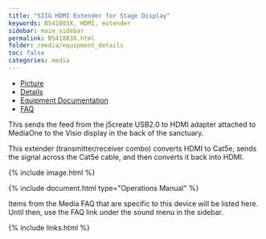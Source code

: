 ```yaml
---
title: "SIIG HDMI Extender for Stage Display"
keywords: BS41803X, HDMI, extender
sidebar: main_sidebar
permalink: BS41803X.html
folder: /media/equipment_details
toc: false
categories: media
---
```

<div class="row">
        <div class="col-lg-12">
            <ul id="myTab" class="nav nav-tabs nav-justified">
                <li class="active"><a href="#service-one" data-toggle="tab"><i class="fa fa-camera"></i> Picture</a>
                </li>
                <li class=""><a href="#service-two" data-toggle="tab"><i class="fa fa-pencil"></i> Details</a>
                </li>
                <li class=""><a href="#service-three" data-toggle="tab"><i class="fa fa-book"></i> Equipment Documentation</a>
                </li>
                <li class=""><a href="#service-four" data-toggle="tab"><i class="fa fa-question"></i> FAQ</a>
                </li>
            </ul>
            <div id="myTabContent" class="tab-content">
                <div class="tab-pane fade active in" id="service-one">
                    <p>This sends the feed from the j5create USB2.0 to HDMI adapter attached to MediaOne to the Visio display in the back of the sanctuary.</p>
                    <p>This extender (transmitter/receiver combo) converts HDMI to Cat5e, sends the signal across the Cat5e cable, and then converts it back into HDMI.</p>
                    <p>{% include image.html %}</p>
                </div>
                <div class="tab-pane fade" id="service-two">
                </div>
                <div class="tab-pane fade" id="service-three">
                    <p>{% include document.html type="Operations Manual" %}</p>
                </div>
                <div class="tab-pane fade" id="service-four">
                    <p>Items from the Media FAQ that are specific to this device will be listed here.  Until then, use the FAQ link under the sound menu in the sidebar.</p>
                </div>
            </div>
        </div>
</div>

{% include links.html %}
